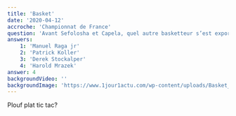 ```yaml
---
title: 'Basket'
date: '2020-04-12'
accroche: 'Championnat de France'
question: 'Avant Sefolosha et Capela, quel autre basketteur s’est exporté à l’étranger? il fut champion de France 2002.'
answers: 
    1: 'Manuel Raga jr'
    2: 'Patrick Koller'
    3: 'Derek Stockalper'
    4: 'Harold Mrazek'
answer: 4
backgroundVideo: ''
backgroundImage: 'https://www.1jour1actu.com/wp-content/uploads/Basket_Mondial_France.jpeg'
---
```

Plouf plat tic tac?